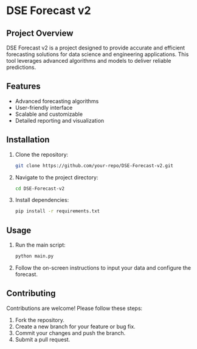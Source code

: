 # DSE Forecast v2

## Project Overview
DSE Forecast v2 is a project designed to provide accurate and efficient forecasting solutions for data science and engineering applications. This tool leverages advanced algorithms and models to deliver reliable predictions.

## Features
- Advanced forecasting algorithms
- User-friendly interface
- Scalable and customizable
- Detailed reporting and visualization

## Installation
1. Clone the repository:
    ```bash
    git clone https://github.com/your-repo/DSE-Forecast-v2.git
    ```
2. Navigate to the project directory:
    ```bash
    cd DSE-Forecast-v2
    ```
3. Install dependencies:
    ```bash
    pip install -r requirements.txt
    ```

## Usage
1. Run the main script:
    ```bash
    python main.py
    ```
2. Follow the on-screen instructions to input your data and configure the forecast.

## Contributing
Contributions are welcome! Please follow these steps:
1. Fork the repository.
2. Create a new branch for your feature or bug fix.
3. Commit your changes and push the branch.
4. Submit a pull request.

